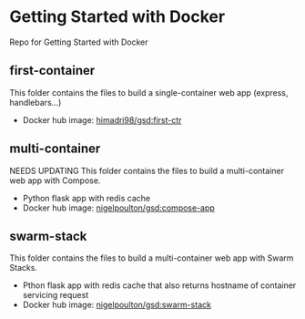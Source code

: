 # Getting Started with Docker

Repo for Getting Started with Docker

## first-container

This folder contains the files to build a single-container web app (express, handlebars...)
- Docker hub image: [himadri98/gsd:first-ctr](https://hub.docker.com/repository/docker/nigelpoulton/gsd)

## multi-container

NEEDS UPDATING
This folder contains the files to build a multi-container web app with Compose.
- Python flask app with redis cache
- Docker hub image: [nigelpoulton/gsd:compose-app](https://hub.docker.com/repository/docker/nigelpoulton/gsd)

## swarm-stack

This folder contains the files to build a multi-container web app with Swarm Stacks.
- Pthon flask app with redis cache that also returns hostname of container servicing request
- Docker hub image: [nigelpoulton/gsd:swarm-stack](https://hub.docker.com/repository/docker/nigelpoulton/gsd)
